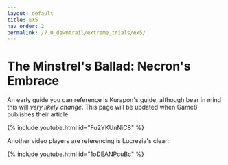```yaml
---
layout: default
title: EX5
nav_order: 2
permalink: /7.0_dawntrail/extreme_trials/ex5/
---
```


# The Minstrel's Ballad: Necron's Embrace

An early guide you can reference is Kurapon's guide, although bear in mind this
will *very likely change*. This page will be updated when Game8 publishes their
article.

{% include youtube.html id="Fu2YKUnNiC8" %}

Another video players are referencing is Lucrezia's clear:

{% include youtube.html id="1oDEANPcuBc" %}

<script data-goatcounter="https://xivjpraids.goatcounter.com/count"
        async src="//gc.zgo.at/count.js"></script>

